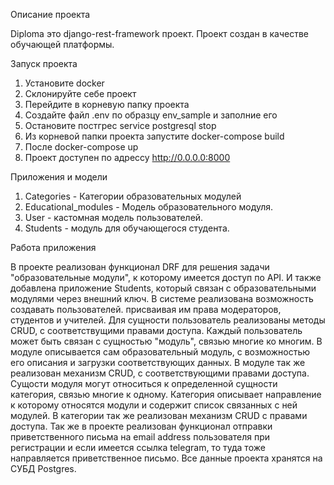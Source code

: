 Описание проекта

Diploma это django-rest-framework проект. 
Проект создан в качестве обучающей платформы.

Запуск проекта

1. Установите docker
2. Склонируйте себе проект 
3. Перейдите в корневую папку проекта
4. Cоздайте файл .env по образцу env_sample и заполние его
5. Остановите постгрес service postgresql stop
6. Из корневой папки проекта запустите docker-compose build
7. После docker-compose up
8. Проект доступен по адрессу http://0.0.0.0:8000

Приложения и модели

1. Categories - Категории образовательных модулей
2. Educational_modules - Модель образовательного модуля.
3. User - кастомная модель пользователей.
4. Students - модуль для обучающегося студента.

Работа приложения

В проекте реализован функционал DRF для решения задачи "образовательные модули",
к которому имеется доступ по API. И также добавлена приложение Students, который связан
с образовательными модулями через внешний ключ.
В системе реализована возможность создавать пользователей.
присваивая им права модераторов, студентов и учителей. 
Для сущности пользователь реализованы методы CRUD, 
с соответствущими правами доступа. 
Каждый пользователь может быть связан с сущностью "модуль", связью многие ко многим. 
В модуле описывается сам образовательный модуль, с возможностью его описания и загрузки соответствующих данных. 
В модуле так же реализован механизм CRUD, с соответствующими правами доступа. 
Сущости модуля могут относиться к определенной сущности категория, связью многие к одному. 
Категория описывает направление к которому относятся модули и содержит список связанных с ней модулей. 
В категории так же реализован механизм CRUD с правами доступа. 
Так же в проекте реализован функционал отправки приветственного письма на email address пользователя 
при регистрации и если имеется ссылка telegram, то туда тоже направляется приветственное письмо. 
Все данные проекта хранятся на СУБД Postgres.

